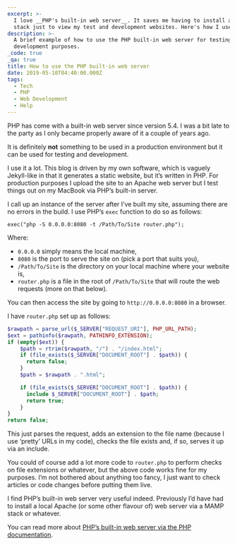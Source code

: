 ```yaml
---
excerpt: >-
  I love __PHP's built-in web server__. It saves me having to install a MAMP
  stack just to view my test and development websites. Here's how I use it.
description: >-
  A brief example of how to use the PHP built-in web server for testing and
  development purposes.
_code: true
_qa: true
title: How to use the PHP built-in web server
date: 2019-05-10T04:40:00.000Z
tags:
  - Tech
  - PHP
  - Web Development
  - Help
---
```

PHP has come with a built-in web server since version 5.4. I was a bit late to the party as I only became properly aware of it a couple of years ago.

It is definitely **not** something to be used in a production environment but it can be used for testing and development.

I use it a lot. This blog is driven by my own software, which is vaguely Jekyll-like in that it generates a static website, but it’s written in PHP. For production purposes I upload the site to an Apache web server but I test things out on my MacBook via PHP’s built-in server.

I call up an instance of the server after I’ve built my site, assuming there are no errors in the build. I use PHP’s `exec` function to do so as follows:

  `exec("php -S 0.0.0.0:8080 -t /Path/To/Site router.php");`

Where: 
- `0.0.0.0` simply means the local machine,
- `8080` is the port to serve the site on (pick a port that suits you),
- `/Path/To/Site` is the directory on your local machine where your website is,
- `router.php` is a file in the root of `/Path/To/Site` that will route the web requests (more on that below).

You can then access the site by going to `http://0.0.0.0:8080` in a browser.

I have `router.php` set up as follows:

  ```php
  $rawpath = parse_url($_SERVER["REQUEST_URI"], PHP_URL_PATH);
  $ext = pathinfo($rawpath, PATHINFO_EXTENSION);
  if (empty($ext)) {
      $path = rtrim($rawpath, "/") . "/index.html";
      if (file_exists($_SERVER["DOCUMENT_ROOT"] . $path)) {
        return false;
      }
      $path = $rawpath . ".html";
  
      if (file_exists($_SERVER["DOCUMENT_ROOT"] . $path)) {
        include $_SERVER["DOCUMENT_ROOT"] . $path;
        return true;
      }
  }
  return false;
  ```

This just parses the request, adds an extension to the file name (because I use ‘pretty’ URLs in my code), checks the file exists and, if so, serves it up via an include.

You could of course add a lot more code to `router.php` to perform checks on file extensions or whatever, but the above code works fine for my purposes. I’m not bothered about anything too fancy, I just want to check articles or code changes before putting them live.

I find PHP’s built-in web server very useful indeed. Previously I’d have had to install a local Apache (or some other flavour of) web server via a MAMP stack or whatever. 

You can read more about [PHP’s built-in web server via the PHP documentation](https://www.php.net/manual/en/features.commandline.webserver.php).

